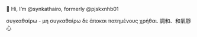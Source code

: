 👋 Hi, I’m @synkathairo, formerly @pjskxnhb01
<!--- 👀 I’m interested in ... 
- 🌱 I’m currently learning ...
- 💞️ I’m looking to collaborate on ...
- 📫 How to reach me ...-->

<!---
pjskxnhb01/pjskxnhb01 is a ✨ special ✨ repository because its `README.md` (this file) appears on your GitHub profile.
You can click the Preview link to take a look at your changes.-->
συγκαθαίρω - μη συγκαθαίρω δε άποκαι πατημένους χρήθαι. 調和、和氣靜心
